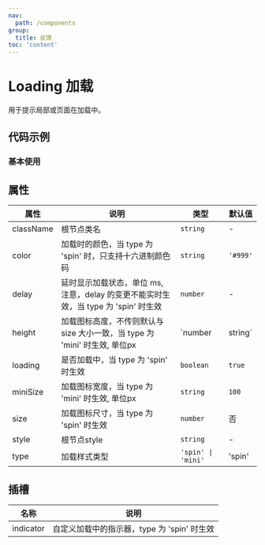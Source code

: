 ```yaml
---
nav:
  path: /components
group:
  title: 反馈
toc: 'content'
---
```


# Loading 加载
用于提示局部或页面在加载中。

## 代码示例
### 基本使用
<code src='../../demo/pages/Loading'></code>

## 属性 

| 属性 | 说明 | 类型 | 默认值 |
| -----|-----|-----|----- |
| className | 根节点类名 |  `string` | - | 
| color | 加载时的颜色，当 type 为 'spin' 时，只支持十六进制颜色码 | `string` | `'#999'` | 
| delay | 延时显示加载状态，单位 ms, 注意，delay 的变更不能实时生效，当 type 为 'spin' 时生效 | `number` | - | 
| height | 加载图标高度，不传则默认与 size 大小一致，当 type 为 'mini' 时生效, 单位px | `number|string` | `100` | 
| loading | 是否加载中，当 type 为 'spin' 时生效 | `boolean` | `true` | 
| miniSize | 加载图标宽度，当 type 为 'mini' 时生效, 单位px | `string` | `100` | 
| size | 加载图标尺寸，当 type 为 'spin' 时生效 | `number` | 否 | `35` | 
| style | 根节点style | `string` |  - | 
| type | 加载样式类型 | `'spin' \| 'mini'` | 'spin' | 

## 插槽
| 名称 | 说明 |
| ----|----|
| indicator | 自定义加载中的指示器，type 为 'spin' 时生效 |



